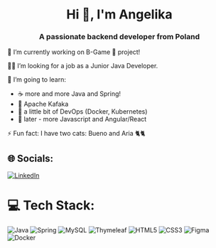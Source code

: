 <h1 align="center">Hi 👋, I'm Angelika</h1>
<h3 align="center">A passionate backend developer from Poland</h3>

🔭 I’m currently working on B-Game 🎲 project!

👩‍💻 I’m looking for a job as a Junior Java Developer.<br>

🌱 I’m going to learn:           
* ☕️ more and more Java and Spring!<br>            
* 💪 Apache Kafaka<br>            
* 💪 a little bit of DevOps (Docker, Kubernetes)<br>            
* 💪 later - more Javascript and Angular/React<br>

⚡ Fun fact: I have two cats: Bueno and Aria 🐈🐈


## 🌐 Socials:
[![LinkedIn](https://img.shields.io/badge/LinkedIn-%230077B5.svg?logo=linkedin&logoColor=white)](https://linkedin.com/in/linkedin.com/in/angelika-swiacka/) 

# 💻 Tech Stack:
![Java](https://img.shields.io/badge/java-%23ED8B00.svg?style=for-the-badge&logo=java&logoColor=white) ![Spring](https://img.shields.io/badge/spring-%236DB33F.svg?style=for-the-badge&logo=spring&logoColor=white)  ![MySQL](https://img.shields.io/badge/mysql-%2300f.svg?style=for-the-badge&logo=mysql&logoColor=white)  ![Thymeleaf](https://img.shields.io/badge/Thymeleaf-%23005C0F.svg?style=for-the-badge&logo=Thymeleaf&logoColor=white)  ![HTML5](https://img.shields.io/badge/html5-%23E34F26.svg?style=for-the-badge&logo=html5&logoColor=white) ![CSS3](https://img.shields.io/badge/css3-%231572B6.svg?style=for-the-badge&logo=css3&logoColor=white) 	![Figma](https://img.shields.io/badge/figma-%23F24E1E.svg?style=for-the-badge&logo=figma&logoColor=white) ![Docker](https://img.shields.io/badge/docker-%230db7ed.svg?style=for-the-badge&logo=docker&logoColor=white)
